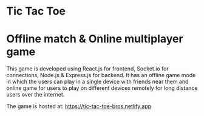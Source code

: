 # Tic Tac Toe

# Offline match & Online multiplayer game

This game is developed using React.js for frontend, Socket.io for connections, Node.js & Express.js for backend. It has an offline game mode in which the users can play in a single device with friends near them and online game for users to play on different devices remotely for long distance users over the internet.

The game is hosted at: https://tic-tac-toe-bros.netlify.app